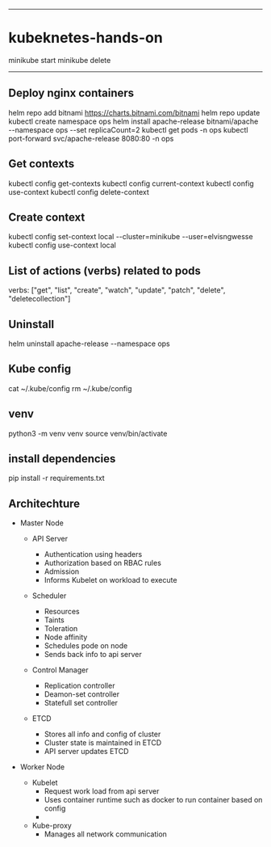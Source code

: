 *********************
# kubeknetes-hands-on
minikube start
minikube delete
*********************

## Deploy nginx containers ##
helm repo add bitnami https://charts.bitnami.com/bitnami
helm repo update
kubectl create namespace ops
helm install apache-release bitnami/apache --namespace ops --set replicaCount=2
kubectl get pods -n ops
kubectl port-forward svc/apache-release 8080:80 -n ops

## Get contexts ##
kubectl config get-contexts
kubectl config current-context
kubectl config use-context <context-name>
kubectl config delete-context <context-name>

## Create context ##
kubectl config set-context local --cluster=minikube --user=elvisngwesse
kubectl config use-context local

## List of actions (verbs) related to pods ##
verbs: ["get", "list", "create", "watch", "update", "patch", "delete", "deletecollection"]

## Uninstall ##
helm uninstall apache-release --namespace ops

## Kube config ##
cat ~/.kube/config
rm ~/.kube/config

## venv ##
python3 -m venv venv
source venv/bin/activate

## install dependencies ##
pip install -r requirements.txt

## Architechture ##

- Master Node
	- API Server
		- Authentication using headers
		- Authorization based on RBAC rules
		- Admission
		* Informs Kubelet on workload to execute

	- Scheduler
		- Resources
		- Taints
		- Toleration
		- Node affinity
		* Schedules pode on node
		* Sends back info to api server
	- Control Manager
		- Replication controller
		- Deamon-set controller
		- Statefull set controller
	- ETCD
		- Stores all info and config of cluster
		- Cluster state is maintained in ETCD
		- API server updates ETCD

- Worker Node
	- Kubelet
		- Request work load from api server
		- Uses container runtime such as docker to run container based on config
		- 
	- Kube-proxy
		- Manages all network communication